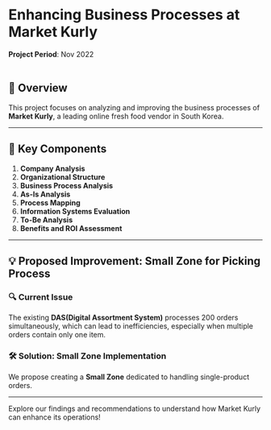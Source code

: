 # Enhancing Business Processes at Market Kurly
**Project Period**: Nov 2022<br><br>

## 🛒 Overview
This project focuses on analyzing and improving the business processes of **Market Kurly**, a leading online fresh food vendor in South Korea. 

---

## 📌 Key Components

1. **Company Analysis**
2. **Organizational Structure**
3. **Business Process Analysis**
4. **As-Is Analysis**
5. **Process Mapping**
6. **Information Systems Evaluation**
7. **To-Be Analysis**
8. **Benefits and ROI Assessment**

---

## 💡 Proposed Improvement: Small Zone for Picking Process

### 🔍 Current Issue
The existing **DAS(Digital Assortment System)** processes 200 orders simultaneously, which can lead to inefficiencies, especially when multiple orders contain only one item.

### 🛠️ Solution: Small Zone Implementation
We propose creating a **Small Zone** dedicated to handling single-product orders.

---

Explore our findings and recommendations to understand how Market Kurly can enhance its operations!
